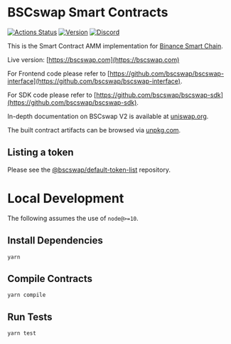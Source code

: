 # BSCswap Smart Contracts

[![Actions Status](https://github.com/bscswap/contracts/workflows/CI/badge.svg)](https://github.com/bscswap/contracts/actions)
[![Version](https://img.shields.io/npm/v/@bscswap/contracts)](https://www.npmjs.com/package/@bscswap/contracts)
[![Discord](https://img.shields.io/badge/discord-join%20chat-blue.svg)](https://discord.gg/xjNuc56)

This is the Smart Contract AMM implementation for [Binance Smart Chain](https://www.binance.org/en/smartChain).

Live version: [https://bscswap.com](https://bscswap.com)

For Frontend code please refer to [https://github.com/bscswap/bscswap-interface](https://github.com/bscswap/bscswap-interface).

For SDK code please refer to [https://github.com/bscswap/bscswap-sdk](https://github.com/bscswap/bscswap-sdk).

In-depth documentation on BSCswap V2 is available at [uniswap.org](https://uniswap.org/docs).

The built contract artifacts can be browsed via [unpkg.com](https://unpkg.com/browse/@bscswap/contracts@latest/).

## Listing a token

Please see the
[@bscswap/default-token-list](https://github.com/bscswap/default-token-list)
repository.

# Local Development

The following assumes the use of `node@>=10`.

## Install Dependencies

`yarn`

## Compile Contracts

`yarn compile`

## Run Tests

`yarn test`

